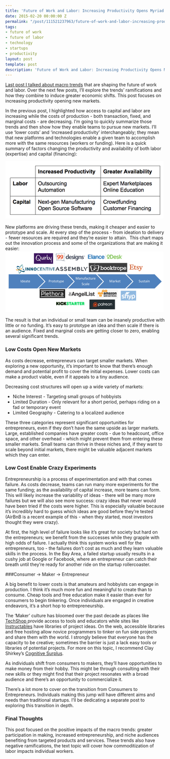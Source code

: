 ```yaml
---
title: 'Future of Work and Labor: Increasing Productivity Opens Myriad Opportunities'
date: 2015-02-20 00:00:00 Z
permalink: "/post/111521237963/future-of-work-and-labor-increasing-productivity"
tags:
- future of work
- future of labor
- technology
- startups
- productivity
layout: post
template: post
description: 'Future of Work and Labor: Increasing Productivity Opens Myriad Opportunities'
---
```


[Last post I talked about macro trends](http://blog.randylubin.com/post/111157362883/the-future-of-work-and-labor-macro-trends) that are shaping the future of work and labor. Over the next few posts, I’ll explore the trends’ ramifications and how they combine to induce greater economic shifts. This post focuses on increasing productivity opening new markets.

In the previous post, I highlighted how access to capital and labor are increasing while the costs of production - both transaction, fixed, and marginal costs - are decreasing. I’m going to quickly summarize those trends and then show how they enable teams to pursue new markets. I’ll use ‘lower costs’ and ‘increased productivity’ interchangeably; they mean that new platforms and technologies enable a given team to accomplish more with the same resources (workers or funding). Here is a quick summary of factors changing the productivity and availability of both labor (expertise) and capital (financing):

![](/images/e9cafe845cb34ef86c18821edde19cc11887b00d18ea9f342a4e82918b1a3959.png)

New platforms are driving these trends, making it cheaper and easier to prototype and scale. At every step of the process - from ideation to delivery - fewer resources are required and they’re easier to attain. &nbsp;This chart maps out the innovation process and some of the organizations that are making it easier:
![](/images/2458f3820cc9a33b887a5dab4eabefbc2b0b62885edb86808ca893e84ff555a7.png)

The result is that an individual or small team can be insanely productive with little or no funding. It’s easy to prototype an idea and then scale if there is an audience. Fixed and marginal costs are getting closer to zero, enabling several significant trends.

### Low Costs Open New Markets

As costs decrease, entrepreneurs can target smaller markets. When exploring a new opportunity, it’s important to know that there’s enough demand and potential profit to cover the initial expenses. Lower costs can make a product viable, even if it appeals to a tiny audience.

Decreasing cost structures will open up a wide variety of markets:

*   Niche Interest - Targeting small groups of hobbyists
*   Limited Duration - Only relevant for a short period, perhaps riding on a fad or temporary event
*   Limited Geography - Catering to a localized audience

These three categories represent significant opportunities for entrepreneurs, even if they don’t have the same upside as larger markets. Large, established companies have greater costs - due to headcount, office space, and other overhead - which might prevent them from entering these smaller markets. Small teams can thrive in these niches and, if they want to scale beyond initial markets, there might be valuable adjacent markets which they can enter.

### Low Cost Enable Crazy Experiments

Entrepreneurship is a process of experimentation and with that comes failure. As costs decrease, teams can run many more experiments for the same funding; as the availability of capital increase, more teams can form. This will likely increase the variability of ideas - there will be many more failures but we will also see more success: crazy ideas that never would have been tried if the costs were higher. This is especially valuable because it’s incredibly hard to guess which ideas are good before they’re tested (AirBnB is a recent example of this - when they started, most investors thought they were crazy).

At first, the high level of failure looks like it’s great for society but hard on the entrepreneurs; we benefit from the successes while they grapple with high odds of failure. I actually think this system works well for the entrepreneurs, too - the failures don’t cost as much and they learn valuable skills in the process. In the Bay Area, a failed startup usually results in a cushy job at Google or Facebook, where an entrepreneur can catch their breath until they’re ready for another ride on the startup rollercoaster.

###Consumer -&gt; Maker -&gt; Entrepreneur

A big benefit to lower costs is that amateurs and hobbyists can engage in production. I think it’s much more fun and meaningful to create than to consume. Cheap tools and free education make it easier than ever for consumers to begin tinkering. Once individuals are engaged in creative endeavors, it’s a short hop to entrepreneurship.

The ‘Maker’ culture has bloomed over the past decade as places like [TechShop ](http://www.techshop.ws/)provide access to tools and educators while sites like [Instructables](http://www.instructables.com/) have libraries of project ideas. On the web, accessible libraries and free hosting allow novice programmers to tinker on fun side projects and share them with the world. I strongly believe that everyone has the capacity to be creative; sometimes the barrier is just a lack easy tools or libraries of potential projects. For more on this topic, I recommend Clay Shirkey’s [Cognitive Surplus](http://www.amazon.com/gp/product/0143119583/ref=as_li_tl?ie=UTF8&amp;camp=1789&amp;creative=390957&amp;creativeASIN=0143119583&amp;linkCode=as2&amp;tag=randylubincom-20&amp;linkId=BA5KK6E5ACIF4VOT).

As individuals shift from consumers to makers, they’ll have opportunities to make money from their hobby. This might be through consulting with their new skills or they might find that their project resonates with a broad audience and there’s an opportunity to commercialize it.

There’s a lot more to cover on the transition from Consumers to Entrepreneurs. Individuals making this jump will have different aims and needs than traditional startups. I’ll be dedicating a separate post to exploring this transition in depth.

### Final Thoughts

This post focused on the positive impacts of the macro trends: greater participation in making, increased entrepreneurship, and niche audiences benefiting from targeted products and services. These trends also have negative ramifications, the text topic will cover how commoditization of labor impacts individual workers.